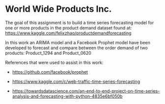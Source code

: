 # World Wide Products Inc.

The goal of this assignment is to build a time series forecasting model for one or more products in the product demand dataset found at: https://www.kaggle.com/felixzhao/productdemandforecasting

In this work an ARIMA model and a Facebook Prophet model have been developed to forecast and compare between the order demand of two products: Product_1294 and Product_0620

References that were used to assist in this work:

- https://github.com/facebook/prophet

- https://www.kaggle.com/c/web-traffic-time-series-forecasting

- https://towardsdatascience.com/an-end-to-end-project-on-time-series-analysis-and-forecasting-with-python-4835e6bf050b
